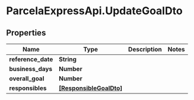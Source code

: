 # ParcelaExpressApi.UpdateGoalDto

## Properties

Name | Type | Description | Notes
------------ | ------------- | ------------- | -------------
**reference_date** | **String** |  | 
**business_days** | **Number** |  | 
**overall_goal** | **Number** |  | 
**responsibles** | [**[ResponsibleGoalDto]**](ResponsibleGoalDto.md) |  | 


